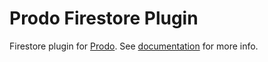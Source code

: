 # Prodo Firestore Plugin

Firestore plugin for [Prodo](https://prodo.dev). See
[documentation](https://docs.prodo.dev/plugins/firestore) for more info.
